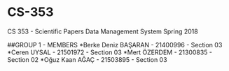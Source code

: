 # CS-353
CS 353 - Scientific Papers Data Management System
Spring 2018

##GROUP 1 - MEMBERS
*Berke Deniz BAŞARAN - 21400996 - Section 03
*Ceren UYSAL - 21501972 - Section 03
*Mert ÖZERDEM - 21300835 - Section 02
*Oğuz Kaan AĞAÇ - 21503895 - Section 03
